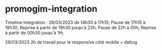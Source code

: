 # promogim-integration

Timeline integration :
28/03/2023 de 14h30 à 17h15;
Pause de 17h15 à 19h30;
Reprise à partir de 19h30 jusqu'à 22h;
Pause de 22h à 00h;
Reprise à partir de 00h30 jusqu'à 1H;

29/03/2023 2h de travail pour le responsive côté mobile + debug 





